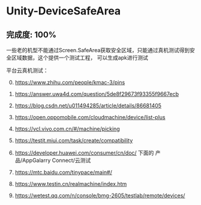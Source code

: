 # Unity-DeviceSafeArea
## 完成度: 100%

一些老的机型不能通过Screen.SafeArea获取安全区域，只能通过真机测试得到安全区域数据，这个提供一个测试工程， 可以生成apk进行测试      

平台云真机测试：

0. https://www.zhihu.com/people/kmac-3/pins   
1. https://answer.uwa4d.com/question/5de8f29673f93355f9667ecb   
2. https://blog.csdn.net/u011494285/article/details/86681405   
                                                                                    
3. https://open.oppomobile.com/cloudmachine/device/list-plus   
4. https://vcl.vivo.com.cn/#/machine/picking    
5. https://testit.miui.com/task/create/compatibility     
6. https://developer.huawei.com/consumer/cn/doc/   下面的 产品/AppGalarry Connect/云测试   
                                                                                               
7. https://mtc.baidu.com/tinypace/main#/   
8. https://www.testin.cn/realmachine/index.htm   
9. https://wetest.qq.com/n/console/bmg-2605/testlab/remote/devices/      
